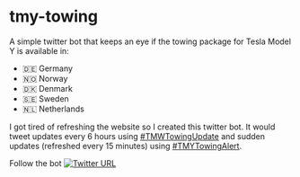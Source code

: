 # tmy-towing

A simple twitter bot that keeps an eye if the towing package for Tesla Model Y is available in:
- 🇩🇪 Germany
- 🇳🇴 Norway
- 🇩🇰 Denmark
- 🇸🇪 Sweden
- 🇳🇱 Netherlands

I got tired of refreshing the website so I created this twitter bot. It would tweet updates every 6 hours using [#TMWTowingUpdate](https://twitter.com/hashtag/TMWTowingUpdate) and sudden updates (refreshed every 15 minutes) using [#TMYTowingAlert](https://twitter.com/hashtag/TMYTowingAlert).


Follow the bot [![Twitter URL](https://img.shields.io/twitter/url/https/twitter.com/TMYTowPackNord.svg?style=social&label=Follow%20%40TMYTowPackNord)](https://twitter.com/TMYTowPackNord)
